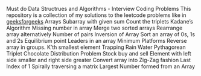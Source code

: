 Must do Data Structrues and Algorithms - Interview Coding Problems
This repository is a collection of my solutions to the leetcode problems like in [geeksforgeeks](https://www.geeksforgeeks.org/must-do-coding-questions-for-companies-like-amazon-microsoft-adobe/)
Arrays
Subarray with given sum
Count the triplets
Kadane’s Algorithm
Missing number in array
Merge two sorted arrays
Rearrange array alternatively
Number of pairs
Inversion of Array
Sort an array of 0s, 1s and 2s
Equilibrium point
Leaders in an array
Minimum Platforms
Reverse array in groups.
K’th smallest element
Trapping Rain Water
Pythagorean Triplet
Chocolate Distribution Problem
Stock buy and sell
Element with left side smaller and right side greater
Convert array into Zig-Zag fashion
Last Index of 1
Spirally traversing a matrix
Largest Number formed from an Array
